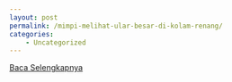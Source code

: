 ```yaml
---
layout: post
permalink: /mimpi-melihat-ular-besar-di-kolam-renang/
categories:
    - Uncategorized
---
```


[Baca Selengkapnya](/08)
